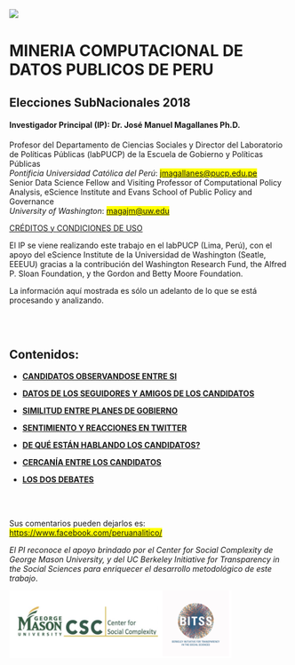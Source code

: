 <a href="https://escience.washington.edu/research-project/opening-data-peru/">
<img src="https://github.com/ERMPeru/elecciones2018/raw/master/headerLogo.png" width="1000"></a>

# MINERIA COMPUTACIONAL DE DATOS PUBLICOS DE PERU
## Elecciones SubNacionales 2018

#### **Investigador Principal (IP): Dr. José Manuel Magallanes Ph.D.**<br>
Profesor del Departamento de Ciencias Sociales y Director del Laboratorio de Políticas Públicas (labPUCP) de la Escuela de Gobierno y Políticas Públicas<br>
*Pontificia Universidad Católica del Perú*:
<span style="background-color: #FFFF00">jmagallanes@pucp.edu.pe</span>
<br>
Senior Data Science Fellow and Visiting Professor of Computational Policy Analysis, eScience Institute and Evans School of Public Policy and Governance<br>
*University of Washington*:
<span style="background-color: #FFFF00">magajm@uw.edu</span>

<a href="https://rawgit.com/ERMPeru/elecciones2018/master/Credits.html" target="_blank">CRÉDITOS y CONDICIONES DE USO</a>

El IP se viene realizando este trabajo en el labPUCP (Lima, Perú),  con el apoyo del eScience Institute de la Universidad de Washington (Seatle, EEEUU) gracias a la contribución del Washington Research Fund,  the Alfred P. Sloan Foundation, y the Gordon and Betty Moore Foundation. 

La información aquí mostrada es sólo un adelanto de lo que se está procesando y analizando.

<br>
</br>


## Contenidos:
* **[CANDIDATOS OBSERVANDOSE ENTRE SI](https://rawgit.com/ERMPeru/elecciones2018/master/subna2018_1.html)**

* **[DATOS DE LOS SEGUIDORES Y AMIGOS DE LOS CANDIDATOS](https://rawgit.com/ERMPeru/elecciones2018/master/subna2018_2_seguidores.html)**

* **[SIMILITUD ENTRE PLANES DE GOBIERNO](https://rawgit.com/ERMPeru/elecciones2018/master/planes2018.html)**

* **[SENTIMIENTO Y REACCIONES EN TWITTER](https://rawgit.com/ERMPeru/elecciones2018/master/sentimentTweet2018.html)**

* **[DE QUÉ ESTÁN HABLANDO LOS CANDIDATOS?](https://rawgit.com/ERMPeru/elecciones2018/master/TopicTweetSubNA.html)**

* **[CERCANÍA ENTRE LOS CANDIDATOS](https://rawgit.com/ERMPeru/elecciones2018/master/cercanias_fr.html)**

* **[LOS DOS DEBATES](https://rawgit.com/ERMPeru/elecciones2018/master/debates2018.html)**

<br>
</br>

Sus comentarios pueden dejarlos es: 
<span style="background-color: #FFFF00">https://www.facebook.com/peruanalitico/</span>


*El PI reconoce el apoyo brindado por el Center for Social Complexity de George Mason University, y del UC Berkeley Initiative for Transparency in the Social Sciences para enriquecer el desarrollo metodológico de este trabajo*.


<img src="https://github.com/ERMPeru/elecciones2016/raw/master/footerLogo.png" width="400">

